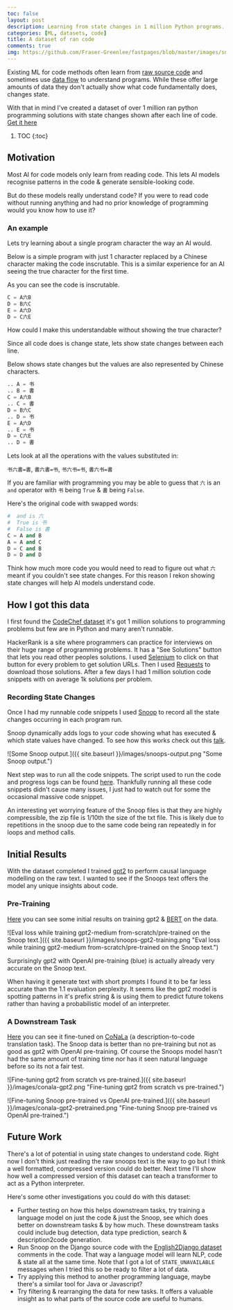 ```yaml
---
toc: false
layout: post
description: Learning from state changes in 1 million Python programs.
categories: [ML, datasets, code]
title: A dataset of ran code
comments: true
img: https://github.com/Fraser-Greenlee/fastpages/blob/master/images/snoops-output.png?raw=true
---
```


Existing ML for code methods often learn from [raw source code](https://github.blog/2019-09-26-introducing-the-codesearchnet-challenge/) and sometimes use [data flow](https://slideslive.com/38917598/program-understanding-synthesis-and-verification-with-graph-neural-networks) to understand programs.
While these offer large amounts of data they don't actually show what code fundamentally does, changes state.

With that in mind I've created a dataset of over 1 million ran python programming solutions with state changes shown after each line of code. [Get it here](https://www.kaggle.com/frasergreenlee/ran-hackerrank-solutions)

1. TOC
{:toc}

## Motivation

Most AI for code models only learn from reading code. This lets AI models recognise patterns in the code & generate sensible-looking code.

But do these models really understand code? If you were to read code without running anything and had no prior knowledge of programming would you know how to use it?

### An example

Lets try learning about a single program character the way an AI would.

Below is a simple program with just 1 character replaced by a Chinese character making the code inscrutable. This is a similar experience for an AI seeing the true character for the first time.

As you can see the code is inscrutable.

```python
C = A六B
D = B六C
E = A六D
D = C六E
```

How could I make this understandable without showing the true character?

Since all code does is change state, lets show state changes between each line.

Below shows state changes but the values are also represented by Chinese characters.

```python
.. A = 书
.. B = 書
C = A六B
.. C = 書
D = B六C
.. D = 书
E = A六D
.. E = 书
D = C六E
.. D = 書
```

Lets look at all the operations with the values substituted in:

`书六書=書`, `書六書=书`, `书六书=书`, `書六书=書`

If you are familiar with programming you may be able to guess that `六` is an `and` operator with `书` being `True` & `書` being `False`.

Here's the original code with swapped words:

```python
#  and is 六
#  True is 书
#  False is 書
C = A and B
A = A and C
D = C and B
D = D and D
```

Think how much more code you would need to read to figure out what `六` meant if you couldn't see state changes. For this reason I rekon showing state changes will help AI models understand code.

## How I got this data

I first found the [CodeChef dataset](https://www.kaggle.com/arjoonn/codechef-competitive-programming) it's got 1 million solutions to programming problems but few are in Python and many aren't runnable.

HackerRank is a site where programmers can practice for interviews on their huge range of programming problems. It has a "See Solutions" button that lets you read other peoples solutions.
I used [Selenium](https://selenium-python.readthedocs.io/getting-started.html) to click on that button for every problem to get solution URLs. Then I used [Requests](https://requests.readthedocs.io/en/master/) to download those solutions.
After a few days I had 1 million solution code snippets with on average 1k solutions per problem.

### Recording State Changes

Once I had my runnable code snippets I used [Snoop](https://github.com/alexmojaki/snoop) to record all the state changes occurring in each program run.

Snoop dynamically adds logs to your code showing what has executed & which state values have changed. To see how this works check out this [talk](https://www.youtube.com/watch?v=Wm47491S-Fo).

![Some Snoop output.]({{ site.baseurl }}/images/snoops-output.png "Some Snoop output.")

Next step was to run all the code snippets. The script used to run the code and progress logs can be found [here](https://app.wandb.ai/fraser/run-code-snippets/runs/3q9pzype/files/code/data/run_code/hacker-rank/get_problem_snoops.py). Thankfully running all these code snippets didn't cause many issues, I just had to watch out for some the occasional massive code snippet.

An interesting yet worrying feature of the Snoop files is that they are highly compressible, the zip file is 1/10th the size of the txt file. This is likely due to repetitions in the snoop due to the same code being ran repeatedly in for loops and method calls.

## Initial Results

With the dataset completed I trained [gpt2](http://jalammar.github.io/illustrated-gpt2/) to perform causal language modelling on the raw text. I wanted to see if the Snoops text offers the model any unique insights about code.

### Pre-Training

[Here](https://app.wandb.ai/fraser/lm_snoop) you can see some initial results on training gpt2 & [BERT](http://jalammar.github.io/illustrated-bert/) on the data.

![Eval loss while training gpt2-medium from-scratch/pre-trained on the Snoop text.]({{ site.baseurl }}/images/snoops-gpt2-training.png "Eval loss while training gpt2-medium from-scratch/pre-trained on the Snoop text.")

Surprisingly gpt2 with OpenAI pre-training (blue) is actually already very accurate on the Snoop text.

When having it generate text with short prompts I found it to be far less accurate than the 1.1 evaluation perplexity. It seems like the gpt2 model is spotting patterns in it's prefix string & is using them to predict future tokens rather than having a probabilistic model of an interpreter.

### A Downstream Task

[Here](https://app.wandb.ai/fraser/conala) you can see it fine-tuned on [CoNaLa](https://conala-corpus.github.io) (a description-to-code translation task). The Snoop data is better than no pre-training but not as good as gpt2 with OpenAI pre-training. Of course the Snoops model hasn't had the same amount of training time nor has it seen natural language before so its not a fair test.

![Fine-tuning gpt2 from scratch vs pre-trained.]({{ site.baseurl }}/images/conala-gpt2.png "Fine-tuning gpt2 from scratch vs pre-trained.")

![Fine-tuning Snoop pre-trained vs OpenAI pre-trained.]({{ site.baseurl }}/images/conala-gpt2-pretrained.png "Fine-tuning Snoop pre-trained vs OpenAI pre-trained.")

## Future Work

There's a lot of potential in using state changes to understand code. Right now I don't think just reading the raw snoops text is the way to go but I think a well formatted, compressed version could do better.
Next time I'll show how well a compressed version of this dataset can teach a transformer to act as a Python interpreter.

Here's some other investigations you could do with this dataset:

- Further testing on how this helps downstream tasks, try training a language model on just the code & just the Snoop, see which does better on downstream tasks & by how much. These downstream tasks could include bug detection, data type prediction, search & description2code generation.
- Run Snoop on the Django source code with the [English2Django dataset](https://ahcweb01.naist.jp/pseudogen/) comments in the code. That way a language model will learn NLP, code & state all at the same time. Note that I got a lot of `STATE_UNAVAILABLE` messages when I tried this so be ready to filter a lot of data.
- Try applying this method to another programming language, maybe there's a similar tool for Java or Javascript?
- Try filtering & rearranging the data for new tasks. It offers a valuable insight as to what parts of the source code are useful to humans.
